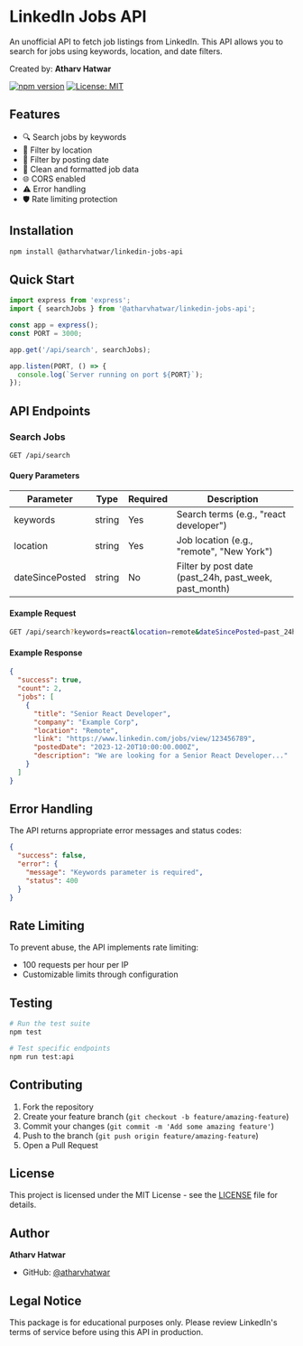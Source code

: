 # LinkedIn Jobs API

An unofficial API to fetch job listings from LinkedIn. This API allows you to search for jobs using keywords, location, and date filters.

Created by: **Atharv Hatwar**

[![npm version](https://img.shields.io/npm/v/@atharvhatwar/linkedin-jobs-api.svg)](https://www.npmjs.com/package/@atharvhatwar/linkedin-jobs-api)
[![License: MIT](https://img.shields.io/badge/License-MIT-yellow.svg)](https://opensource.org/licenses/MIT)

## Features

- 🔍 Search jobs by keywords
- 📍 Filter by location
- 📅 Filter by posting date
- 🧹 Clean and formatted job data
- 🌐 CORS enabled
- ⚠️ Error handling
- 🛡️ Rate limiting protection

## Installation

```bash
npm install @atharvhatwar/linkedin-jobs-api
```

## Quick Start

```javascript
import express from 'express';
import { searchJobs } from '@atharvhatwar/linkedin-jobs-api';

const app = express();
const PORT = 3000;

app.get('/api/search', searchJobs);

app.listen(PORT, () => {
  console.log(`Server running on port ${PORT}`);
});
```

## API Endpoints

### Search Jobs
```
GET /api/search
```

#### Query Parameters

| Parameter | Type | Required | Description |
|-----------|------|----------|-------------|
| keywords | string | Yes | Search terms (e.g., "react developer") |
| location | string | Yes | Job location (e.g., "remote", "New York") |
| dateSincePosted | string | No | Filter by post date (past_24h, past_week, past_month) |

#### Example Request
```bash
GET /api/search?keywords=react&location=remote&dateSincePosted=past_24h
```

#### Example Response
```json
{
  "success": true,
  "count": 2,
  "jobs": [
    {
      "title": "Senior React Developer",
      "company": "Example Corp",
      "location": "Remote",
      "link": "https://www.linkedin.com/jobs/view/123456789",
      "postedDate": "2023-12-20T10:00:00.000Z",
      "description": "We are looking for a Senior React Developer..."
    }
  ]
}
```

## Error Handling

The API returns appropriate error messages and status codes:

```json
{
  "success": false,
  "error": {
    "message": "Keywords parameter is required",
    "status": 400
  }
}
```

## Rate Limiting

To prevent abuse, the API implements rate limiting:
- 100 requests per hour per IP
- Customizable limits through configuration

## Testing

```bash
# Run the test suite
npm test

# Test specific endpoints
npm run test:api
```

## Contributing

1. Fork the repository
2. Create your feature branch (`git checkout -b feature/amazing-feature`)
3. Commit your changes (`git commit -m 'Add some amazing feature'`)
4. Push to the branch (`git push origin feature/amazing-feature`)
5. Open a Pull Request

## License

This project is licensed under the MIT License - see the [LICENSE](LICENSE) file for details.

## Author

**Atharv Hatwar**
- GitHub: [@atharvhatwar](https://github.com/atharvhatwar)

## Legal Notice

This package is for educational purposes only. Please review LinkedIn's terms of service before using this API in production.